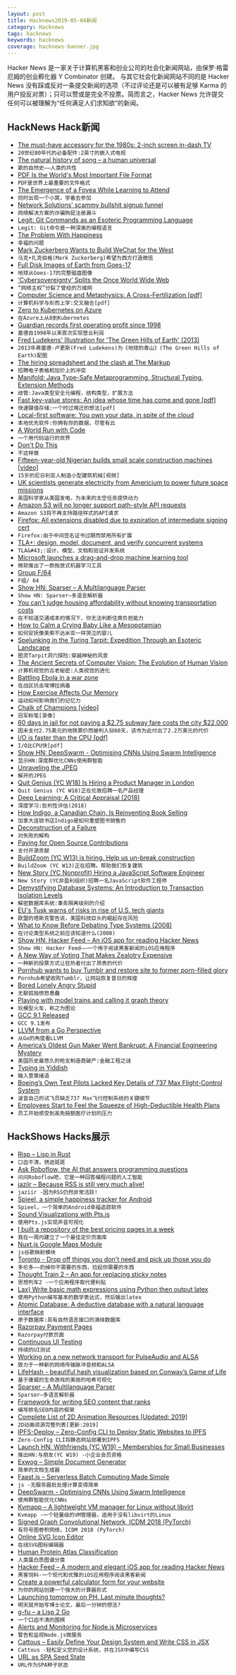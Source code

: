 ```yaml
---
layout: post
title: Hacknews2019-05-04新闻
category: Hacknews
tags: hacknews
keywords: hacknews
coverage: hacknews-banner.jpg
---
```


Hacker News 是一家关于计算机黑客和创业公司的社会化新闻网站，由保罗·格雷厄姆的创业孵化器 Y Combinator 创建。
与其它社会化新闻网站不同的是 Hacker News 没有踩或反对一条提交新闻的选项（不过评论还是可以被有足够 Karma 的用户投反对票）；只可以赞或是完全不投票。简而言之，Hacker News 允许提交任何可以被理解为“任何满足人们求知欲”的新闻。

## HackNews Hack新闻


- [The must-have accessory for the 1980s: 2-inch screen in-dash TV](https://autoweek.com/article/wait-theres-more/must-have-accessory-well-equipped-1980s-driver-2-screen-dash-tv)
- `20世纪80年代的必备配件:2英寸的嵌入式电视`
- [The natural history of song – a human universal](https://www.gnxp.com/WordPress/2019/05/01/the-natural-history-of-song-a-human-universal/)
- `歌的自然史——人类的共性`
- [PDF Is the World&#39;s Most Important File Format](https://motherboard.vice.com/en_us/article/pam43n/why-the-pdf-is-secretly-the-worlds-most-important-file-format)
- `PDF是世界上最重要的文件格式`
- [The Emergence of a Fovea While Learning to Attend](https://bair.berkeley.edu/blog/2017/11/09/learn-to-attend-fovea/)
- `同时出现一个小窝，学着去参加`
- [Network Solutions’ scammy bullshit signup funnel](https://easydns.com/blog/2019/05/03/network-solutions-scammy-bullshit-signup-funnel/)
- `网络解决方案的诈骗狗屁注册漏斗`
- [Legit: Git Commands as an Esoteric Programming Language](https://morr.cc/legit/)
- `Legit: Git命令是一种深奥的编程语言`
- [The Problem With Happiness](https://athenaeumreview.org/essay/the-problem-with-happiness/)
- `幸福的问题`
- [Mark Zuckerberg Wants to Build WeChat for the West](https://www.economist.com/business/2019/05/02/mark-zuckerberg-wants-to-build-wechat-for-the-west)
- `马克•扎克伯格(Mark Zuckerberg)希望为西方打造微信`
- [Full Disk Images of Earth from Goes-17](http://esorensen.com/goes-part-1/)
- `地球从Goes-17的完整磁盘图像`
- [‘Cybersovereignty’ Splits the Once World Wide Web](https://www.bloomberg.com/news/articles/2019-05-02/how-cybersovereignty-splits-the-once-world-wide-web-quicktake)
- `“网络主权”分裂了曾经的万维网`
- [Computer Science and Metaphysics: A Cross-Fertilization [pdf]](http://mally.stanford.edu/Papers/cs-metaphysics.pdf)
- `计算机科学与形而上学:交叉融合[pdf]`
- [Zero to Kubernetes on Azure](https://idursun.com/posts/zero_to_kubernetes/)
- `在Azure上从0到Kubernetes`
- [Guardian records first operating profit since 1998](https://www.bbc.co.uk/news/entertainment-arts-48111464)
- `嘉德自1998年以来首次实现营业利润`
- [Fred Ludekens&#39; Illustration for &#39;The Green Hills of Earth&#39; (2013)](https://www.rockwell-center.org/essays-illustration/the-green-hills-of-earth/)
- `2013年弗雷德·卢更斯(Fred Ludekens)为《地球的青山》(The Green Hills of Earth)配图`
- [The hiring spreadsheet and the clash at The Markup](https://www.cjr.org/the_new_gatekeepers/the-markup-hiring-spreadsheet.php)
- `招聘电子表格和加价上的冲突`
- [Manifold: Java Type-Safe Metaprogramming, Structural Typing, Extension Methods](https://github.com/manifold-systems/manifold)
- `歧管:Java类型安全元编程，结构类型，扩展方法`
- [Fast key-value stores: An idea whose time has come and gone [pdf]](http://pages.cs.wisc.edu/~rgrandl/papers/link.pdf)
- `快速键值存储:一个时过境迁的想法[pdf]`
- [Local-first software: You own your data, in spite of the cloud](https://www.inkandswitch.com/local-first.html)
- `本地优先软件:你拥有你的数据，尽管有云`
- [A World Run with Code](https://blog.stephenwolfram.com/2019/05/a-world-run-with-code/)
- `一个用代码运行的世界`
- [Don&#39;t Do This](https://wiki.postgresql.org/wiki/Don%27t_Do_This)
- `不这样做`
- [Fifteen-year-old Nigerian builds small scale construction machines [video]](https://www.bbc.co.uk/news/av/world-africa-48141248/fifteen-year-old-nigerian-builds-small-scale-construction-machines)
- `15岁的尼日利亚人制造小型建筑机械[视频]`
- [UK scientists generate electricity from Americium to power future space missions](https://www.nnl.co.uk/2019/05/uk-scientists-generate-electricity-from-rare-element-to-power-future-space-missions/)
- `英国科学家从美国发电，为未来的太空任务提供动力`
- [Amazon S3 will no longer support path-style API requests](https://forums.aws.amazon.com/ann.jspa?annID=6776)
- `Amazon S3将不再支持路径样式的API请求`
- [Firefox: All extensions disabled due to expiration of intermediate signing cert](https://bugzilla.mozilla.org/show_bug.cgi?id=1548973)
- `Firefox:由于中间签名证书过期而禁用所有扩展`
- [TLA&#43;: design, model, document, and verify concurrent systems](https://lamport.azurewebsites.net/tla/tla.html)
- `TLA&#43;:设计、模型、文档和验证并发系统`
- [Microsoft launches a drag-and-drop machine learning tool](https://techcrunch.com/2019/05/02/microsoft-launches-a-drag-and-drop-machine-learning-tool-and-hosted-jupyter-notebooks/)
- `微软推出了一款拖放式机器学习工具`
- [Group F/64](https://en.wikipedia.org/wiki/Group_f/64)
- `F组/ 64`
- [Show HN: Sparser – A Multilanguage Parser](item?id=19815618)
- `Show HN: Sparser—多语言解析器`
- [You can’t judge housing affordability without knowing transportation costs](http://cityobservatory.org/transportation_housing_affordability/)
- `在不知道交通成本的情况下，你无法判断住房负担能力`
- [How to Calm a Crying Baby Like a Mesopotamian](https://www.atlasobscura.com/articles/crying-baby-in-mesopotamia)
- `如何安抚像美索不达米亚一样哭泣的婴儿`
- [Spelunking in the Turing Tarpit: Expedition Through an Esoteric Landscape](http://calabi-yau.space/blog/tag_introduction.html)
- `图灵Tarpit洞穴探险:穿越神秘的风景`
- [The Ancient Secrets of Computer Vision: The Evolution of Human Vision](https://heartbeat.fritz.ai/the-ancient-secrets-of-computer-vision-2-by-joseph-redmon-condensed-934e16eacb44)
- `计算机视觉的古老秘密:人类视觉的进化`
- [Battling Ebola in a war zone](https://www.nature.com/articles/d41586-019-01432-y)
- `在战区抗击埃博拉病毒`
- [How Exercise Affects Our Memory](https://www.nytimes.com/2019/05/01/well/move/how-exercise-affects-our-memory.html)
- `运动如何影响我们的记忆力`
- [Chalk of Champions [video]](https://vimeo.com/333758769)
- `冠军粉笔[录像]`
- [60 days in jail for not paying a $2.75 subway fare costs the city $22,000](https://twitter.com/DrRJKavanagh/status/1124319301694107650)
- `因未支付2.75美元的地铁票价而被判入狱60天，该市为此付出了2.2万美元的代价`
- [I/O is faster than the CPU [pdf]](https://penberg.org/parakernel-hotos19.pdf)
- `I/O比CPU快[pdf]`
- [Show HN: DeepSwarm - Optimising CNNs Using Swarm Intelligence](https://github.com/Pattio/DeepSwarm)
- `显示HN:深度群优化CNNs使用群智能`
- [Unraveling the JPEG](https://parametric.press/issue-01/unraveling-the-jpeg/)
- `解开的JPEG`
- [Quit Genius (YC W18) Is Hiring a Product Manager in London](https://hire.withgoogle.com/public/jobs/digitheraai/view/P_AAAAABlAABULX4mKQxGnwg)
- `Quit Genius (YC W18)正在伦敦招聘一名产品经理`
- [Deep Learning: A Critical Appraisal (2018)](https://arxiv.org/abs/1801.00631)
- `深度学习:批判性评估(2018)`
- [How Indigo, a Canadian Chain, Is Reinventing Book Selling](https://www.nytimes.com/2019/05/01/books/booksupdate/indigo-books-canadian-chain.html)
- `加拿大连锁书店Indigo是如何重塑图书销售的`
- [Deconstruction of a Failure](https://mrcote.info/blog/2019/04/30/deconstruction-of-a-failure/)
- `对失败的解构`
- [Paying for Open Source Contributions](https://formidable.com/blog/2019/sauce-program/)
- `支付开源贡献`
- [BuildZoom (YC W13) is hiring. Help us un-break construction](https://jobs.lever.co/buildzoom)
- `BuildZoom (YC W13)正在招聘。帮助我们恢复建筑`
- [New Story (YC Nonprofit) Hiring a JavaScript Software Engineer](https://newstorycharity.org/careers/software-engineer-position/)
- `New Story (YC非盈利组织)招聘一名JavaScript软件工程师`
- [Demystifying Database Systems: An Introduction to Transaction Isolation Levels](https://fauna.com/blog/introduction-to-transaction-isolation-levels)
- `解密数据库系统:事务隔离级别的介绍`
- [EU&#39;s Tusk warns of risks in rise of U.S. tech giants](https://www.reuters.com/article/us-poland-tusk-tech/eus-tusk-warns-of-risks-in-rise-of-u-s-tech-giants-idUSKCN1S91AO)
- `欧盟的塔斯克警告说，美国科技巨头的崛起存在风险`
- [What to Know Before Debating Type Systems (2008)](https://cdsmith.wordpress.com/2011/01/09/an-old-article-i-wrote/)
- `在讨论类型系统之前应该知道什么(2008)`
- [Show HN: Hacker Feed – An iOS app for reading Hacker News](https://itunes.apple.com/us/app/hacker-feed/id1451386900)
- `Show HN: Hacker Feed——一个用于阅读黑客新闻的iOS应用程序`
- [A New Way of Voting That Makes Zealotry Expensive](https://www.bloomberg.com/news/articles/2019-05-01/a-new-way-of-voting-that-makes-zealotry-expensive)
- `一种新的投票方式让狂热者付出了昂贵的代价`
- [Pornhub wants to buy Tumblr and restore site to former porn-filled glory](https://arstechnica.com/information-technology/2019/05/pornhub-wants-to-buy-tumblr-and-restore-site-to-former-porn-filled-glory/)
- `Pornhub希望收购Tumblr，让网站恢复昔日的辉煌`
- [Bored Lonely Angry Stupid](https://www.vox.com/recode/2019/5/2/18510958/social-media-addiction-boredom-loneliness-society-technology-smart-phones)
- `无聊孤独愤怒愚蠢`
- [Playing with model trains and calling it graph theory](https://11011110.github.io/blog/2019/05/02/playing-model-trains.html)
- `玩模型火车，称之为图论`
- [GCC 9.1 Released](https://gcc.gnu.org/ml/gcc/2019-05/msg00024.html)
- `GCC 9.1发布`
- [LLVM from a Go Perspective](https://aykevl.nl/2019/04/llvm-from-go)
- `从Go的角度看LLVM`
- [America’s Oldest Gun Maker Went Bankrupt: A Financial Engineering Mystery](https://www.nytimes.com/interactive/2019/05/01/magazine/remington-guns-jobs-huntsville.html)
- `美国历史最悠久的枪支制造商破产:金融工程之谜`
- [Typing in Yiddish](https://www.tabletmag.com/jewish-arts-and-culture/284087/typing-in-yiddish)
- `输入意第绪语`
- [Boeing’s Own Test Pilots Lacked Key Details of 737 Max Flight-Control System](https://www.marketwatch.com/story/boeings-own-pilots-lacked-key-details-of-737-max-flight-control-system-in-tests-2019-05-03)
- `波音自己的试飞员缺乏737 Max飞行控制系统的关键细节`
- [Employees Start to Feel the Squeeze of High-Deductible Health Plans](https://www.npr.org/sections/health-shots/2019/05/03/719519579/employees-start-to-feel-the-squeeze-of-high-deductible-health-plans)
- `员工开始感受到高免赔额医疗计划的压力`


## HackShows Hacks展示

- [ Risp – Lisp in Rust](https://m.stopa.io/risp-lisp-in-rust-90a0dad5b116)
- `口齿不清，锈迹斑斑`
- [ Ask Roboflow, the AI that answers programming questions](https://ask.roboflow.ai)
- `问问Roboflow吧，它是一种回答编程问题的人工智能`
- [ jaziir – Because RSS is still very much alive!](https://www.jaziir.com)
- `jaziir -因为RSS仍然非常活跃!`
- [ Spieel, a simple happiness tracker for Android](https://news.ycombinator.com/item?id=19815575)
- `Spieel，一个简单的Android幸福追踪软件`
- [ Sound Visualizations with Pts.js](https://ptsjs.org/guide/sound-0800)
- `使用Pts.js实现声音可视化`
- [ I built a repository of the best pricing pages in a week](https://bestpricingpages.com)
- `我在一周内建立了一个最佳定价页面库`
- [ Nuxt.js Google Maps Module](https://www.npmjs.com/package/nuxt-gmaps)
- `js谷歌映射模块`
- [ Toronto - Drop off things you don&#39;t need and pick up those you do](http://dropmart.ca)
- `多伦多——扔掉你不需要的东西，捡起你需要的东西`
- [ Thought Train 2 – An app for replacing sticky notes](https://thoughttrain.cc)
- `思想列车2 -一个应用程序取代便利贴`
- [ Lax) Write basic math expressions using Python then output latex](https://github.com/iogf/lax)
- `使用Python编写基本的数学表达式，然后输出latex`
- [ Atomic Database: A deductive database with a natural language interface](https://news.ycombinator.com/item?id=19815140)
- `原子数据库:具有自然语言接口的演绎数据库`
- [ Razorpay Payment Pages](https://razorpay.com/payment-pages/)
- `Razorpay付款页面`
- [ Continuous UI Testing](https://anwendo.com/)
- `持续的UI测试`
- [ Working on a new network transport for PulseAudio and ALSA](https://gavv.github.io/articles/new-network-transport/#)
- `致力于一种新的网络传输脉冲音频和ALSA`
- [ LifeHash - beautiful hash visualization based on Conway’s Game of Life](http://github.com/wolfmcnally/LifeHash)
- `基于康威的生命游戏的美丽的哈希可视化`
- [ Sparser – A Multilanguage Parser](https://news.ycombinator.com/item?id=19815618)
- `Sparser—多语言解析器`
- [ Framework for writing SEO content that ranks](https://mannhowie.com/how-to-rank-without-backlinks)
- `编写排名SEO内容的框架`
- [ Complete List of 2D Animation Resources [Updated: 2019]](https://sageanimation.com/animation-tools/)
- `2D动画资源完整列表[更新:2019]`
- [ IPFS-Deploy – Zero-Config CLI to Deploy Static Websites to IPFS](https://github.com/agentofuser/ipfs-deploy)
- `Zero-Config CLI将静态网站部署到IPFS`
- [Launch HN: Withfriends (YC W19) – Memberships for Small Businesses](https://news.ycombinator.com/item?id=19810092)
- `推出HN:与朋友(YC W19) -小企业会员资格`
- [ Exwog – Simple Document Generator](https://exwog.com/)
- `简单的文档生成器`
- [ Faast.js – Serverless Batch Computing Made Simple](https://faastjs.org)
- `js -无服务器批处理计算变得简单`
- [ DeepSwarm - Optimising CNNs Using Swarm Intelligence](https://github.com/Pattio/DeepSwarm)
- `使用群智能优化CNNs`
- [ Kvmapp – A lightweight VM manager for Linux without libvirt](https://www.flockport.com/kvmapp)
- `Kvmapp -一个轻量级的VM管理器，适用于没有libvirt的Linux`
- [ Signed Graph Convolutional Network, ICDM 2018 (PyTorch)](https://github.com/benedekrozemberczki/SGCN)
- `有符号图卷积网络，ICDM 2018 (PyTorch)`
- [ Online SVG Icon Editor](https://iconscout.com/icon-editor)
- `在线SVG图标编辑器`
- [ Human Protein Atlas Classification](https://github.com/skywalker212/hpa-classification)
- `人类蛋白质图谱分类`
- [ Hacker Feed – A modern and elegant iOS app for reading Hacker News](https://itunes.apple.com/us/app/hacker-feed/id1451386900)
- `黑客饲料-一个现代和优雅的iOS应用程序阅读黑客新闻`
- [ Create a powerful calculator form for your website](https://www.convertcalculator.co/)
- `为你的网站创建一个强大的计算器形式`
- [ Launching tomorrow on PH. Last minute thoughts?](https://courseroot.com/)
- `明天就开始写博士论文，最后一分钟的想法?`
- [ g-fu – a Lisp 2 Go](https://github.com/codr7/g-fu/tree/master/v1)
- `一个口齿不清的围棋`
- [ Alerts and Monitoring for Node.js Microservices](https://slao.io/)
- `警告和监视Node.js微服务`
- [ Cattous – Easily Define Your Design System and Write CSS in JSX](https://github.com/ImedAdel/cattous)
- `Cattous -轻松定义您的设计系统，并在JSX中编写CSS`
- [ URL as SPA Seed State](https://medium.com/@gerardrodesvidal/url-as-state-seed-3995efa31c0a)
- `URL作为SPA种子状态`


